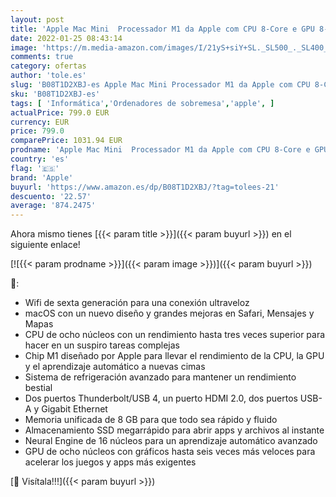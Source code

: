 ```yaml
---
layout: post
title: 'Apple Mac Mini  Processador M1 da Apple com CPU 8‑Core e GPU 8‑Core  8 GB RAM  512 GB SSD   novembro 2020 '
date: 2022-01-25 08:43:14
image: 'https://m.media-amazon.com/images/I/21yS+siY+SL._SL500_._SL400_.jpg'
comments: true
category: ofertas
author: 'tole.es'
slug: 'B08T1D2XBJ-es Apple Mac Mini Processador M1 da Apple com CPU 8‑Core e...'
sku: 'B08T1D2XBJ-es'
tags: [ 'Informática','Ordenadores de sobremesa','apple', ]
actualPrice: 799.0 EUR
currency: EUR
price: 799.0
comparePrice: 1031.94 EUR
prodname: 'Apple Mac Mini  Processador M1 da Apple com CPU 8‑Core e GPU 8‑Core  8 GB RAM  512 GB SSD   novembro 2020 '
country: 'es'
flag: '🇪🇸'
brand: 'Apple'
buyurl: 'https://www.amazon.es/dp/B08T1D2XBJ/?tag=tolees-21'
descuento: '22.57'
average: '874.2475'
---
```


Ahora mismo tienes [{{< param title >}}]({{< param buyurl >}}) en el siguiente enlace!

[![{{< param prodname >}}]({{< param image >}})]({{< param buyurl >}})

🔎:

- Wifi de sexta generación para una conexión ultraveloz
- macOS con un nuevo diseño y grandes mejoras en Safari, Mensajes y Mapas
- CPU de ocho núcleos con un rendimiento hasta tres veces superior para hacer en un suspiro tareas complejas
- Chip M1 diseñado por Apple para llevar el rendimiento de la CPU, la GPU y el aprendizaje automático a nuevas cimas
- Sistema de refrigeración avanzado para mantener un rendimiento bestial
- Dos puertos Thunderbolt/USB 4, un puerto HDMI 2.0, dos puertos USB-A y Gigabit Ethernet
- Memoria unificada de 8 GB para que todo sea rápido y fluido
- Almacenamiento SSD megarrápido para abrir apps y archivos al instante
- Neural Engine de 16 núcleos para un aprendizaje automático avanzado
- GPU de ocho núcleos con gráficos hasta seis veces más veloces para acelerar los juegos y apps más exigentes

[🛒 Visítala!!!]({{< param buyurl >}})
